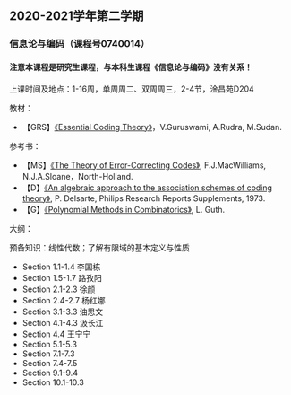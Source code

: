 ## 2020-2021学年第二学期
### 信息论与编码（课程号0740014）
#### 注意本课程是研究生课程，与本科生课程《信息论与编码》没有关系！

上课时间及地点：1-16周，单周周二、双周周三，2-4节，淦昌苑D204

教材：
* 【GRS】[《Essential Coding Theory》](https://cse.buffalo.edu/faculty/atri/courses/coding-theory/book/)，V.Guruswami, A.Rudra, M.Sudan.

参考书：
* 【MS】[《The Theory of Error-Correcting Codes》](https://www.sciencedirect.com/bookseries/north-holland-mathematical-library/vol/16), F.J.MacWilliams, N.J.A.Sloane，North-Holland.
* 【D】[《An algebraic approach to the association schemes of coding theory》](https://users.wpi.edu/~martin/RESEARCH/philips.pdf), P. Delsarte, Philips Research Reports Supplements, 1973.
* 【G】[《Polynomial Methods in Combinatorics》](https://bookstore.ams.org/ulect-64/), L. Guth.

大纲：

预备知识：线性代数；了解有限域的基本定义与性质

* Section 1.1-1.4 李国栋
* Section 1.5-1.7 路孜阳
* Section 2.1-2.3 徐颜
* Section 2.4-2.7 杨红娜
* Section 3.1-3.3 油思文
* Section 4.1-4.3 汲长江
* Section 4.4 王宁宁
* Section 5.1-5.3
* Section 7.1-7.3
* Section 7.4-7.5
* Section 9.1-9.4
* Section 10.1-10.3
